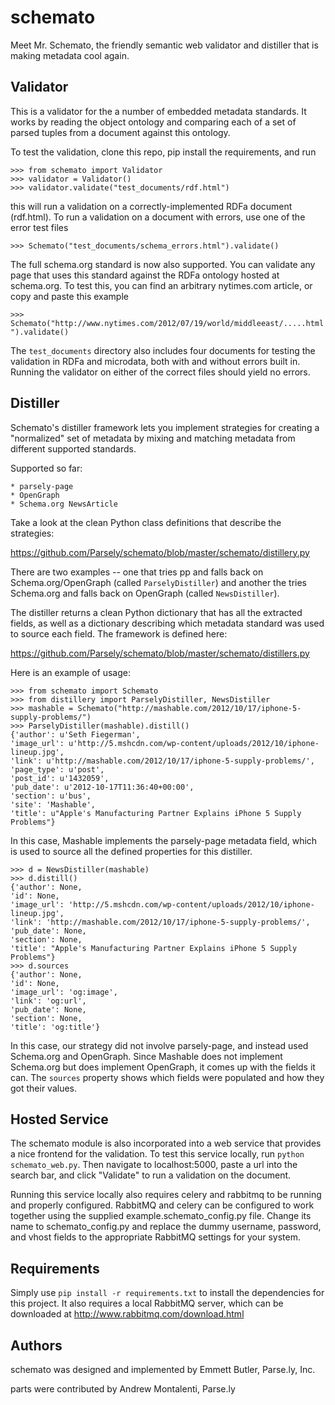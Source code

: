 schemato
========

Meet Mr. Schemato, the friendly semantic web validator and distiller that is
making metadata cool again.

Validator
---------

This is a validator for the a number of embedded metadata standards. It
works by reading the object ontology and comparing each of a set of
parsed tuples from a document against this ontology.

To test the validation, clone this repo, pip install the requirements, and run

    >>> from schemato import Validator
    >>> validator = Validator()
    >>> validator.validate("test_documents/rdf.html")

this will run a validation on a correctly-implemented RDFa document (rdf.html). To run
a validation on a document with errors, use one of the error test files

``>>> Schemato("test_documents/schema_errors.html").validate()``

The full schema.org standard is now also supported. You can validate any page
that uses this standard against the RDFa ontology hosted at schema.org. To
test this, you can find an arbitrary nytimes.com article, or copy and paste
this example

``>>> Schemato("http://www.nytimes.com/2012/07/19/world/middleeast/.....html").validate()``

The ``test_documents`` directory also includes four documents for testing the validation in RDFa
and microdata, both with and without errors built in. Running the validator on
either of the correct files should yield no errors.

Distiller
---------

Schemato's distiller framework lets you implement strategies for creating a "normalized" set of metadata by mixing and matching metadata from different supported standards.

Supported so far: 

    * parsely-page
    * OpenGraph
    * Schema.org NewsArticle

Take a look at the clean Python class definitions that describe the strategies:

https://github.com/Parsely/schemato/blob/master/schemato/distillery.py

There are two examples -- one that tries pp and falls back on
Schema.org/OpenGraph (called ``ParselyDistiller``) and another the tries Schema.org
and falls back on OpenGraph (called ``NewsDistiller``).

The distiller returns a clean Python dictionary that has all the extracted
fields, as well as a dictionary describing which metadata standard was used to
source each field. The framework is defined here:

https://github.com/Parsely/schemato/blob/master/schemato/distillers.py

Here is an example of usage:

    >>> from schemato import Schemato
    >>> from distillery import ParselyDistiller, NewsDistiller
    >>> mashable = Schemato("http://mashable.com/2012/10/17/iphone-5-supply-problems/")
    >>> ParselyDistiller(mashable).distill()
    {'author': u'Seth Fiegerman',
    'image_url': u'http://5.mshcdn.com/wp-content/uploads/2012/10/iphone-lineup.jpg',
    'link': u'http://mashable.com/2012/10/17/iphone-5-supply-problems/',
    'page_type': u'post',
    'post_id': u'1432059',
    'pub_date': u'2012-10-17T11:36:40+00:00',
    'section': u'bus',
    'site': 'Mashable',
    'title': u"Apple's Manufacturing Partner Explains iPhone 5 Supply Problems"}

In this case, Mashable implements the parsely-page metadata field, which is
used to source all the defined properties for this distiller.

    >>> d = NewsDistiller(mashable)
    >>> d.distill()
    {'author': None,
    'id': None,
    'image_url': 'http://5.mshcdn.com/wp-content/uploads/2012/10/iphone-lineup.jpg',
    'link': 'http://mashable.com/2012/10/17/iphone-5-supply-problems/',
    'pub_date': None,
    'section': None,
    'title': "Apple's Manufacturing Partner Explains iPhone 5 Supply Problems"}
    >>> d.sources
    {'author': None,
    'id': None,
    'image_url': 'og:image',
    'link': 'og:url',
    'pub_date': None,
    'section': None,
    'title': 'og:title'}

In this case, our strategy did not involve parsely-page, and instead used
Schema.org and OpenGraph. Since Mashable does not implement Schema.org but does
implement OpenGraph, it comes up with the fields it can. The ``sources`` property 
shows which fields were populated and how they got their values.

Hosted Service
--------------

The schemato module is also incorporated into a web service that provides
a nice frontend for the validation. To test this service locally, run
``python schemato_web.py``. Then navigate to localhost:5000, paste
a url into the search bar, and click "Validate" to run a validation on the document.

Running this service locally also requires celery and rabbitmq to be running
and properly configured. RabbitMQ and celery can be configured to work
together using the supplied example.schemato\_config.py file. Change its name
to schemato\_config.py and replace the dummy username, password, and vhost
fields to the appropriate RabbitMQ settings for your system.

Requirements
------------

Simply use ``pip install -r requirements.txt`` to install the dependencies for
this project. It also requires a local RabbitMQ server, which can be
downloaded at http://www.rabbitmq.com/download.html

Authors
-------

schemato was designed and implemented by Emmett Butler, Parse.ly, Inc.

parts were contributed by Andrew Montalenti, Parse.ly
